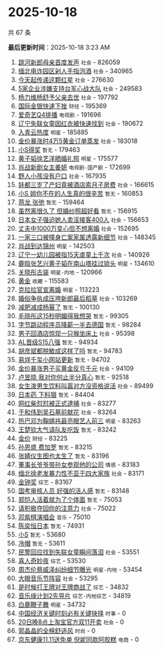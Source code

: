 # 2025-10-18

共 67 条


<!-- BEGIN -->

**最后更新时间**：2025-10-18 3:23 AM
1. [跳河新郎母亲首度发声](https://m.weibo.cn/search?containerid=100103type%3D1%26t%3D10%26q%3D%23%E8%B7%B3%E6%B2%B3%E6%96%B0%E9%83%8E%E6%AF%8D%E4%BA%B2%E9%A6%96%E5%BA%A6%E5%8F%91%E5%A3%B0%23&stream_entry_id=31&isnewpage=1&extparam=seat%3D1%26filter_type%3Drealtimehot%26band_rank%3D1%26c_type%3D31%26cate%3D5001%26q%3D%2523%25E8%25B7%25B3%25E6%25B2%25B3%25E6%2596%25B0%25E9%2583%258E%25E6%25AF%258D%25E4%25BA%25B2%25E9%25A6%2596%25E5%25BA%25A6%25E5%258F%2591%25E5%25A3%25B0%2523%26pos%3D0%26dgr%3D0%26stream_entry_id%3D31%26lcate%3D5001%26realpos%3D1%26flag%3D1%26display_time%3D1760718885%26pre_seqid%3D176071888556902728233119) `社会` - 826059
2. [缅北电诈园区剁人手指泡酒](https://m.weibo.cn/search?containerid=100103type%3D1%26t%3D10%26q%3D%23%E7%BC%85%E5%8C%97%E7%94%B5%E8%AF%88%E5%9B%AD%E5%8C%BA%E5%89%81%E4%BA%BA%E6%89%8B%E6%8C%87%E6%B3%A1%E9%85%92%23&stream_entry_id=31&isnewpage=1&extparam=seat%3D1%26filter_type%3Drealtimehot%26band_rank%3D2%26c_type%3D31%26cate%3D5001%26q%3D%2523%25E7%25BC%2585%25E5%258C%2597%25E7%2594%25B5%25E8%25AF%2588%25E5%259B%25AD%25E5%258C%25BA%25E5%2589%2581%25E4%25BA%25BA%25E6%2589%258B%25E6%258C%2587%25E6%25B3%25A1%25E9%2585%2592%2523%26pos%3D1%26dgr%3D0%26stream_entry_id%3D31%26lcate%3D5001%26realpos%3D2%26flag%3D0%26display_time%3D1760718885%26pre_seqid%3D176071888556902728233119) `社会` - 340965
3. [今天起传递这颗红星](https://m.weibo.cn/search?containerid=100103type%3D1%26t%3D10%26q%3D%23%E4%BB%8A%E5%A4%A9%E8%B5%B7%E4%BC%A0%E9%80%92%E8%BF%99%E9%A2%97%E7%BA%A2%E6%98%9F%23&stream_entry_id=31&isnewpage=1&extparam=seat%3D1%26filter_type%3Drealtimehot%26band_rank%3D3%26c_type%3D31%26cate%3D5001%26q%3D%2523%25E4%25BB%258A%25E5%25A4%25A9%25E8%25B5%25B7%25E4%25BC%25A0%25E9%2580%2592%25E8%25BF%2599%25E9%25A2%2597%25E7%25BA%25A2%25E6%2598%259F%2523%26pos%3D2%26dgr%3D0%26stream_entry_id%3D31%26lcate%3D5001%26realpos%3D3%26flag%3D0%26display_time%3D1760718885%26pre_seqid%3D176071888556902728233119) `社会` - 276630
4. [5家企业涉嫌支持台军心战大队](https://m.weibo.cn/search?containerid=100103type%3D1%26t%3D10%26q%3D%235%E5%AE%B6%E4%BC%81%E4%B8%9A%E6%B6%89%E5%AB%8C%E6%94%AF%E6%8C%81%E5%8F%B0%E5%86%9B%E5%BF%83%E6%88%98%E5%A4%A7%E9%98%9F%23&stream_entry_id=31&isnewpage=1&extparam=seat%3D1%26filter_type%3Drealtimehot%26band_rank%3D4%26c_type%3D31%26cate%3D5001%26q%3D%25235%25E5%25AE%25B6%25E4%25BC%2581%25E4%25B8%259A%25E6%25B6%2589%25E5%25AB%258C%25E6%2594%25AF%25E6%258C%2581%25E5%258F%25B0%25E5%2586%259B%25E5%25BF%2583%25E6%2588%2598%25E5%25A4%25A7%25E9%2598%259F%2523%26pos%3D4%26dgr%3D0%26stream_entry_id%3D31%26lcate%3D5001%26realpos%3D4%26flag%3D1%26display_time%3D1760718885%26pre_seqid%3D176071888556902728233119) `社会` - 249583
5. [杨力维杨舒予父亲去世](https://m.weibo.cn/search?containerid=100103type%3D1%26t%3D10%26q%3D%23%E6%9D%A8%E5%8A%9B%E7%BB%B4%E6%9D%A8%E8%88%92%E4%BA%88%E7%88%B6%E4%BA%B2%E5%8E%BB%E4%B8%96%23&stream_entry_id=31&isnewpage=1&extparam=seat%3D1%26filter_type%3Drealtimehot%26band_rank%3D5%26c_type%3D31%26cate%3D5001%26q%3D%2523%25E6%259D%25A8%25E5%258A%259B%25E7%25BB%25B4%25E6%259D%25A8%25E8%2588%2592%25E4%25BA%2588%25E7%2588%25B6%25E4%25BA%25B2%25E5%258E%25BB%25E4%25B8%2596%2523%26pos%3D5%26dgr%3D0%26stream_entry_id%3D31%26lcate%3D5001%26realpos%3D5%26flag%3D0%26display_time%3D1760718885%26pre_seqid%3D176071888556902728233119) `社会` - 197792
6. [国际金银快速下挫](https://m.weibo.cn/search?containerid=100103type%3D1%26t%3D10%26q%3D%23%E5%9B%BD%E9%99%85%E9%87%91%E9%93%B6%E5%BF%AB%E9%80%9F%E4%B8%8B%E6%8C%AB%23&stream_entry_id=31&isnewpage=1&extparam=seat%3D1%26filter_type%3Drealtimehot%26band_rank%3D6%26c_type%3D31%26cate%3D5001%26q%3D%2523%25E5%259B%25BD%25E9%2599%2585%25E9%2587%2591%25E9%2593%25B6%25E5%25BF%25AB%25E9%2580%259F%25E4%25B8%258B%25E6%258C%25AB%2523%26pos%3D6%26dgr%3D0%26stream_entry_id%3D31%26lcate%3D5001%26realpos%3D6%26flag%3D0%26display_time%3D1760718885%26pre_seqid%3D176071888556902728233119) `财经` - 195369
7. [爱奇艺Q4排播](https://m.weibo.cn/search?containerid=100103type%3D1%26t%3D10%26q%3D%23%E7%88%B1%E5%A5%87%E8%89%BAQ4%E6%8E%92%E6%92%AD%23&stream_entry_id=31&isnewpage=1&extparam=seat%3D1%26filter_type%3Drealtimehot%26band_rank%3D7%26c_type%3D31%26cate%3D5001%26q%3D%2523%25E7%2588%25B1%25E5%25A5%2587%25E8%2589%25BAQ4%25E6%258E%2592%25E6%2592%25AD%2523%26pos%3D7%26dgr%3D0%26stream_entry_id%3D31%26lcate%3D5001%26realpos%3D7%26flag%3D1%26display_time%3D1760718885%26pre_seqid%3D176071888556902728233119) `电视剧` - 191696
8. [辽宁失联女童因红衣被快速找到](https://m.weibo.cn/search?containerid=100103type%3D1%26t%3D10%26q%3D%23%E8%BE%BD%E5%AE%81%E5%A4%B1%E8%81%94%E5%A5%B3%E7%AB%A5%E5%9B%A0%E7%BA%A2%E8%A1%A3%E8%A2%AB%E5%BF%AB%E9%80%9F%E6%89%BE%E5%88%B0%23&stream_entry_id=31&isnewpage=1&extparam=seat%3D1%26filter_type%3Drealtimehot%26band_rank%3D8%26c_type%3D31%26cate%3D5001%26q%3D%2523%25E8%25BE%25BD%25E5%25AE%2581%25E5%25A4%25B1%25E8%2581%2594%25E5%25A5%25B3%25E7%25AB%25A5%25E5%259B%25A0%25E7%25BA%25A2%25E8%25A1%25A3%25E8%25A2%25AB%25E5%25BF%25AB%25E9%2580%259F%25E6%2589%25BE%25E5%2588%25B0%2523%26pos%3D8%26dgr%3D0%26stream_entry_id%3D31%26lcate%3D5001%26realpos%3D8%26flag%3D0%26display_time%3D1760718885%26pre_seqid%3D176071888556902728233119) `社会` - 190672
9. [入青云热度](https://m.weibo.cn/search?containerid=100103type%3D1%26t%3D10%26q%3D%E5%85%A5%E9%9D%92%E4%BA%91%E7%83%AD%E5%BA%A6&stream_entry_id=31&isnewpage=1&extparam=seat%3D1%26filter_type%3Drealtimehot%26band_rank%3D9%26c_type%3D31%26cate%3D5001%26q%3D%25E5%2585%25A5%25E9%259D%2592%25E4%25BA%2591%25E7%2583%25AD%25E5%25BA%25A6%26pos%3D9%26dgr%3D0%26stream_entry_id%3D31%26lcate%3D5001%26realpos%3D9%26flag%3D0%26display_time%3D1760718885%26pre_seqid%3D176071888556902728233119) `明星` - 185885
10. [金价暴涨时4万5黄金订单蒸发](https://m.weibo.cn/search?containerid=100103type%3D1%26t%3D10%26q%3D%23%E9%87%91%E4%BB%B7%E6%9A%B4%E6%B6%A8%E6%97%B64%E4%B8%875%E9%BB%84%E9%87%91%E8%AE%A2%E5%8D%95%E8%92%B8%E5%8F%91%23&stream_entry_id=31&isnewpage=1&extparam=seat%3D1%26filter_type%3Drealtimehot%26band_rank%3D10%26c_type%3D31%26cate%3D5001%26q%3D%2523%25E9%2587%2591%25E4%25BB%25B7%25E6%259A%25B4%25E6%25B6%25A8%25E6%2597%25B64%25E4%25B8%25875%25E9%25BB%2584%25E9%2587%2591%25E8%25AE%25A2%25E5%258D%2595%25E8%2592%25B8%25E5%258F%2591%2523%26pos%3D10%26dgr%3D0%26stream_entry_id%3D31%26lcate%3D5001%26realpos%3D10%26flag%3D0%26display_time%3D1760718885%26pre_seqid%3D176071888556902728233119) `社会` - 183018
11. [小S得奖](https://m.weibo.cn/search?containerid=100103type%3D1%26t%3D10%26q%3D%E5%B0%8FS%E5%BE%97%E5%A5%96&stream_entry_id=31&isnewpage=1&extparam=seat%3D1%26filter_type%3Drealtimehot%26band_rank%3D11%26c_type%3D31%26cate%3D5001%26q%3D%25E5%25B0%258FS%25E5%25BE%2597%25E5%25A5%2596%26pos%3D11%26dgr%3D0%26stream_entry_id%3D31%26lcate%3D5001%26realpos%3D11%26flag%3D2%26display_time%3D1760718885%26pre_seqid%3D176071888556902728233119) `暂无` - 179463
12. [黄子韬徐艺洋晒婚礼照](https://m.weibo.cn/search?containerid=100103type%3D1%26t%3D10%26q%3D%23%E9%BB%84%E5%AD%90%E9%9F%AC%E5%BE%90%E8%89%BA%E6%B4%8B%E6%99%92%E5%A9%9A%E7%A4%BC%E7%85%A7%23&stream_entry_id=31&isnewpage=1&extparam=seat%3D1%26filter_type%3Drealtimehot%26band_rank%3D12%26c_type%3D31%26cate%3D5001%26q%3D%2523%25E9%25BB%2584%25E5%25AD%2590%25E9%259F%25AC%25E5%25BE%2590%25E8%2589%25BA%25E6%25B4%258B%25E6%2599%2592%25E5%25A9%259A%25E7%25A4%25BC%25E7%2585%25A7%2523%26pos%3D12%26dgr%3D0%26stream_entry_id%3D31%26lcate%3D5001%26realpos%3D12%26flag%3D1%26display_time%3D1760718885%26pre_seqid%3D176071888556902728233119) `明星` - 175577
13. [肖战新剧女主姜妍](https://m.weibo.cn/search?containerid=100103type%3D1%26t%3D10%26q%3D%23%E8%82%96%E6%88%98%E6%96%B0%E5%89%A7%E5%A5%B3%E4%B8%BB%E5%A7%9C%E5%A6%8D%23&stream_entry_id=31&isnewpage=1&extparam=seat%3D1%26filter_type%3Drealtimehot%26band_rank%3D13%26c_type%3D31%26cate%3D5001%26q%3D%2523%25E8%2582%2596%25E6%2588%2598%25E6%2596%25B0%25E5%2589%25A7%25E5%25A5%25B3%25E4%25B8%25BB%25E5%25A7%259C%25E5%25A6%258D%2523%26pos%3D13%26dgr%3D0%26stream_entry_id%3D31%26lcate%3D5001%26realpos%3D13%26flag%3D2%26display_time%3D1760718885%26pre_seqid%3D176071888556902728233119) `电视剧-国产剧` - 172699
14. [野人小孩没有户口](https://m.weibo.cn/search?containerid=100103type%3D1%26t%3D10%26q%3D%23%E9%87%8E%E4%BA%BA%E5%B0%8F%E5%AD%A9%E6%B2%A1%E6%9C%89%E6%88%B7%E5%8F%A3%23&stream_entry_id=31&isnewpage=1&extparam=seat%3D1%26filter_type%3Drealtimehot%26band_rank%3D14%26c_type%3D31%26cate%3D5001%26q%3D%2523%25E9%2587%258E%25E4%25BA%25BA%25E5%25B0%258F%25E5%25AD%25A9%25E6%25B2%25A1%25E6%259C%2589%25E6%2588%25B7%25E5%258F%25A3%2523%26pos%3D14%26dgr%3D0%26stream_entry_id%3D31%26lcate%3D5001%26realpos%3D14%26flag%3D0%26display_time%3D1760718885%26pre_seqid%3D176071888556902728233119) `社会` - 167935
15. [娃都三岁了产妇竟被酒店索月子房费](https://m.weibo.cn/search?containerid=100103type%3D1%26t%3D10%26q%3D%23%E5%A8%83%E9%83%BD%E4%B8%89%E5%B2%81%E4%BA%86%E4%BA%A7%E5%A6%87%E7%AB%9F%E8%A2%AB%E9%85%92%E5%BA%97%E7%B4%A2%E6%9C%88%E5%AD%90%E6%88%BF%E8%B4%B9%23&stream_entry_id=31&isnewpage=1&extparam=seat%3D1%26filter_type%3Drealtimehot%26band_rank%3D15%26c_type%3D31%26cate%3D5001%26q%3D%2523%25E5%25A8%2583%25E9%2583%25BD%25E4%25B8%2589%25E5%25B2%2581%25E4%25BA%2586%25E4%25BA%25A7%25E5%25A6%2587%25E7%25AB%259F%25E8%25A2%25AB%25E9%2585%2592%25E5%25BA%2597%25E7%25B4%25A2%25E6%259C%2588%25E5%25AD%2590%25E6%2588%25BF%25E8%25B4%25B9%2523%26pos%3D15%26dgr%3D0%26stream_entry_id%3D31%26lcate%3D5001%26realpos%3D15%26flag%3D1%26display_time%3D1760718885%26pre_seqid%3D176071888556902728233119) `社会` - 166615
16. [小S 姐你不在的人生真的很辛苦](https://m.weibo.cn/search?containerid=100103type%3D1%26t%3D10%26q%3D%E5%B0%8FS+%E5%A7%90%E4%BD%A0%E4%B8%8D%E5%9C%A8%E7%9A%84%E4%BA%BA%E7%94%9F%E7%9C%9F%E7%9A%84%E5%BE%88%E8%BE%9B%E8%8B%A6&stream_entry_id=31&isnewpage=1&extparam=seat%3D1%26filter_type%3Drealtimehot%26band_rank%3D16%26c_type%3D31%26cate%3D5001%26q%3D%25E5%25B0%258FS%2520%25E5%25A7%2590%25E4%25BD%25A0%25E4%25B8%258D%25E5%259C%25A8%25E7%259A%2584%25E4%25BA%25BA%25E7%2594%259F%25E7%259C%259F%25E7%259A%2584%25E5%25BE%2588%25E8%25BE%259B%25E8%258B%25A6%26pos%3D16%26dgr%3D0%26stream_entry_id%3D31%26lcate%3D5001%26realpos%3D16%26flag%3D1%26display_time%3D1760718885%26pre_seqid%3D176071888556902728233119) `暂无` - 160853
17. [蒋龙 张弛](https://m.weibo.cn/search?containerid=100103type%3D1%26t%3D10%26q%3D%E8%92%8B%E9%BE%99+%E5%BC%A0%E5%BC%9B&stream_entry_id=31&isnewpage=1&extparam=seat%3D1%26filter_type%3Drealtimehot%26band_rank%3D17%26c_type%3D31%26cate%3D5001%26q%3D%25E8%2592%258B%25E9%25BE%2599%2520%25E5%25BC%25A0%25E5%25BC%259B%26pos%3D17%26dgr%3D0%26stream_entry_id%3D31%26lcate%3D5001%26realpos%3D17%26flag%3D1%26display_time%3D1760718885%26pre_seqid%3D176071888556902728233119) `暂无` - 159464
18. [虽然离很久了 但婚纱照超好看](https://m.weibo.cn/search?containerid=100103type%3D1%26t%3D10%26q%3D%E8%99%BD%E7%84%B6%E7%A6%BB%E5%BE%88%E4%B9%85%E4%BA%86+%E4%BD%86%E5%A9%9A%E7%BA%B1%E7%85%A7%E8%B6%85%E5%A5%BD%E7%9C%8B&stream_entry_id=31&isnewpage=1&extparam=seat%3D1%26filter_type%3Drealtimehot%26band_rank%3D18%26c_type%3D31%26cate%3D5001%26q%3D%25E8%2599%25BD%25E7%2584%25B6%25E7%25A6%25BB%25E5%25BE%2588%25E4%25B9%2585%25E4%25BA%2586%2520%25E4%25BD%2586%25E5%25A9%259A%25E7%25BA%25B1%25E7%2585%25A7%25E8%25B6%2585%25E5%25A5%25BD%25E7%259C%258B%26pos%3D18%26dgr%3D0%26stream_entry_id%3D31%26lcate%3D5001%26realpos%3D18%26flag%3D1%26display_time%3D1760718885%26pre_seqid%3D176071888556902728233119) `暂无` - 156915
19. [日本女子强迫她人卖淫接客400人](https://m.weibo.cn/search?containerid=100103type%3D1%26t%3D10%26q%3D%23%E6%97%A5%E6%9C%AC%E5%A5%B3%E5%AD%90%E5%BC%BA%E8%BF%AB%E5%A5%B9%E4%BA%BA%E5%8D%96%E6%B7%AB%E6%8E%A5%E5%AE%A2400%E4%BA%BA%23&stream_entry_id=31&isnewpage=1&extparam=seat%3D1%26filter_type%3Drealtimehot%26band_rank%3D19%26c_type%3D31%26cate%3D5001%26q%3D%2523%25E6%2597%25A5%25E6%259C%25AC%25E5%25A5%25B3%25E5%25AD%2590%25E5%25BC%25BA%25E8%25BF%25AB%25E5%25A5%25B9%25E4%25BA%25BA%25E5%258D%2596%25E6%25B7%25AB%25E6%258E%25A5%25E5%25AE%25A2400%25E4%25BA%25BA%2523%26pos%3D19%26dgr%3D0%26stream_entry_id%3D31%26lcate%3D5001%26realpos%3D19%26flag%3D0%26display_time%3D1760718885%26pre_seqid%3D176071888556902728233119) `社会` - 156653
20. [丈夫中1000万变心但不想离婚](https://m.weibo.cn/search?containerid=100103type%3D1%26t%3D10%26q%3D%23%E4%B8%88%E5%A4%AB%E4%B8%AD1000%E4%B8%87%E5%8F%98%E5%BF%83%E4%BD%86%E4%B8%8D%E6%83%B3%E7%A6%BB%E5%A9%9A%23&stream_entry_id=31&isnewpage=1&extparam=seat%3D1%26filter_type%3Drealtimehot%26band_rank%3D20%26c_type%3D31%26cate%3D5001%26q%3D%2523%25E4%25B8%2588%25E5%25A4%25AB%25E4%25B8%25AD1000%25E4%25B8%2587%25E5%258F%2598%25E5%25BF%2583%25E4%25BD%2586%25E4%25B8%258D%25E6%2583%25B3%25E7%25A6%25BB%25E5%25A9%259A%2523%26pos%3D20%26dgr%3D0%26stream_entry_id%3D31%26lcate%3D5001%26realpos%3D20%26flag%3D1%26display_time%3D1760718885%26pre_seqid%3D176071888556902728233119) `社会` - 152695
21. [一家三口被撞身亡案家属透露新细节](https://m.weibo.cn/search?containerid=100103type%3D1%26t%3D10%26q%3D%23%E4%B8%80%E5%AE%B6%E4%B8%89%E5%8F%A3%E8%A2%AB%E6%92%9E%E8%BA%AB%E4%BA%A1%E6%A1%88%E5%AE%B6%E5%B1%9E%E9%80%8F%E9%9C%B2%E6%96%B0%E7%BB%86%E8%8A%82%23&stream_entry_id=31&isnewpage=1&extparam=seat%3D1%26filter_type%3Drealtimehot%26band_rank%3D21%26c_type%3D31%26cate%3D5001%26q%3D%2523%25E4%25B8%2580%25E5%25AE%25B6%25E4%25B8%2589%25E5%258F%25A3%25E8%25A2%25AB%25E6%2592%259E%25E8%25BA%25AB%25E4%25BA%25A1%25E6%25A1%2588%25E5%25AE%25B6%25E5%25B1%259E%25E9%2580%258F%25E9%259C%25B2%25E6%2596%25B0%25E7%25BB%2586%25E8%258A%2582%2523%26pos%3D21%26dgr%3D0%26stream_entry_id%3D31%26lcate%3D5001%26realpos%3D21%26flag%3D0%26display_time%3D1760718885%26pre_seqid%3D176071888556902728233119) `社会` - 148345
22. [肖战到达锦州](https://m.weibo.cn/search?containerid=100103type%3D1%26t%3D10%26q%3D%23%E8%82%96%E6%88%98%E5%88%B0%E8%BE%BE%E9%94%A6%E5%B7%9E%23&stream_entry_id=31&isnewpage=1&extparam=seat%3D1%26filter_type%3Drealtimehot%26band_rank%3D22%26c_type%3D31%26cate%3D5001%26q%3D%2523%25E8%2582%2596%25E6%2588%2598%25E5%2588%25B0%25E8%25BE%25BE%25E9%2594%25A6%25E5%25B7%259E%2523%26pos%3D22%26dgr%3D0%26stream_entry_id%3D31%26lcate%3D5001%26realpos%3D22%26flag%3D1%26display_time%3D1760718885%26pre_seqid%3D176071888556902728233119) `明星` - 142503
23. [辽宁一幼儿园被指15天虐童上千次](https://m.weibo.cn/search?containerid=100103type%3D1%26t%3D10%26q%3D%23%E8%BE%BD%E5%AE%81%E4%B8%80%E5%B9%BC%E5%84%BF%E5%9B%AD%E8%A2%AB%E6%8C%8715%E5%A4%A9%E8%99%90%E7%AB%A5%E4%B8%8A%E5%8D%83%E6%AC%A1%23&stream_entry_id=31&isnewpage=1&extparam=seat%3D1%26filter_type%3Drealtimehot%26band_rank%3D23%26c_type%3D31%26cate%3D5001%26q%3D%2523%25E8%25BE%25BD%25E5%25AE%2581%25E4%25B8%2580%25E5%25B9%25BC%25E5%2584%25BF%25E5%259B%25AD%25E8%25A2%25AB%25E6%258C%258715%25E5%25A4%25A9%25E8%2599%2590%25E7%25AB%25A5%25E4%25B8%258A%25E5%258D%2583%25E6%25AC%25A1%2523%26pos%3D23%26dgr%3D0%26stream_entry_id%3D31%26lcate%3D5001%26realpos%3D23%26flag%3D1%26display_time%3D1760718885%26pre_seqid%3D176071888556902728233119) `社会` - 140926
24. [鹿晗张艺兴黄子韬在南山塔挂过锁头](https://m.weibo.cn/search?containerid=100103type%3D1%26t%3D10%26q%3D%23%E9%B9%BF%E6%99%97%E5%BC%A0%E8%89%BA%E5%85%B4%E9%BB%84%E5%AD%90%E9%9F%AC%E5%9C%A8%E5%8D%97%E5%B1%B1%E5%A1%94%E6%8C%82%E8%BF%87%E9%94%81%E5%A4%B4%23&stream_entry_id=31&isnewpage=1&extparam=seat%3D1%26filter_type%3Drealtimehot%26band_rank%3D24%26c_type%3D31%26cate%3D5001%26q%3D%2523%25E9%25B9%25BF%25E6%2599%2597%25E5%25BC%25A0%25E8%2589%25BA%25E5%2585%25B4%25E9%25BB%2584%25E5%25AD%2590%25E9%259F%25AC%25E5%259C%25A8%25E5%258D%2597%25E5%25B1%25B1%25E5%25A1%2594%25E6%258C%2582%25E8%25BF%2587%25E9%2594%2581%25E5%25A4%25B4%2523%26pos%3D24%26dgr%3D0%26stream_entry_id%3D31%26lcate%3D5001%26realpos%3D24%26flag%3D0%26display_time%3D1760718885%26pre_seqid%3D176071888556902728233119) `明星` - 134610
25. [关晓彤古装](https://m.weibo.cn/search?containerid=100103type%3D1%26t%3D10%26q%3D%E5%85%B3%E6%99%93%E5%BD%A4%E5%8F%A4%E8%A3%85&stream_entry_id=31&isnewpage=1&extparam=seat%3D1%26filter_type%3Drealtimehot%26band_rank%3D25%26c_type%3D31%26cate%3D5001%26q%3D%25E5%2585%25B3%25E6%2599%2593%25E5%25BD%25A4%25E5%258F%25A4%25E8%25A3%2585%26pos%3D25%26dgr%3D0%26stream_entry_id%3D31%26lcate%3D5001%26realpos%3D25%26flag%3D1%26display_time%3D1760718885%26pre_seqid%3D176071888556902728233119) `明星-内地` - 120966
26. [黄金](https://m.weibo.cn/search?containerid=100103type%3D1%26t%3D10%26q%3D%E9%BB%84%E9%87%91&stream_entry_id=31&isnewpage=1&extparam=seat%3D1%26filter_type%3Drealtimehot%26band_rank%3D26%26c_type%3D31%26cate%3D5001%26q%3D%25E9%25BB%2584%25E9%2587%2591%26pos%3D26%26dgr%3D0%26stream_entry_id%3D31%26lcate%3D5001%26realpos%3D26%26flag%3D0%26display_time%3D1760718885%26pre_seqid%3D176071888556902728233119) `收藏` - 115583
27. [克拉拉官宣离婚](https://m.weibo.cn/search?containerid=100103type%3D1%26t%3D10%26q%3D%23%E5%85%8B%E6%8B%89%E6%8B%89%E5%AE%98%E5%AE%A3%E7%A6%BB%E5%A9%9A%23&stream_entry_id=31&isnewpage=1&extparam=seat%3D1%26filter_type%3Drealtimehot%26band_rank%3D27%26c_type%3D31%26cate%3D5001%26q%3D%2523%25E5%2585%258B%25E6%258B%2589%25E6%258B%2589%25E5%25AE%2598%25E5%25AE%25A3%25E7%25A6%25BB%25E5%25A9%259A%2523%26pos%3D27%26dgr%3D0%26stream_entry_id%3D31%26lcate%3D5001%26realpos%3D27%26flag%3D0%26display_time%3D1760718885%26pre_seqid%3D176071888556902728233119) `明星` - 113223
28. [婚俗争执成压垮新郎最后稻草](https://m.weibo.cn/search?containerid=100103type%3D1%26t%3D10%26q%3D%23%E5%A9%9A%E4%BF%97%E4%BA%89%E6%89%A7%E6%88%90%E5%8E%8B%E5%9E%AE%E6%96%B0%E9%83%8E%E6%9C%80%E5%90%8E%E7%A8%BB%E8%8D%89%23&stream_entry_id=31&isnewpage=1&extparam=seat%3D1%26filter_type%3Drealtimehot%26band_rank%3D28%26c_type%3D31%26cate%3D5001%26q%3D%2523%25E5%25A9%259A%25E4%25BF%2597%25E4%25BA%2589%25E6%2589%25A7%25E6%2588%2590%25E5%258E%258B%25E5%259E%25AE%25E6%2596%25B0%25E9%2583%258E%25E6%259C%2580%25E5%2590%258E%25E7%25A8%25BB%25E8%258D%2589%2523%26pos%3D28%26dgr%3D0%26stream_entry_id%3D31%26lcate%3D5001%26realpos%3D28%26flag%3D1%26display_time%3D1760718885%26pre_seqid%3D176071888556902728233119) `社会` - 103269
29. [减肥减成杨幂了](https://m.weibo.cn/search?containerid=100103type%3D1%26t%3D10%26q%3D%E5%87%8F%E8%82%A5%E5%87%8F%E6%88%90%E6%9D%A8%E5%B9%82%E4%BA%86&stream_entry_id=31&isnewpage=1&extparam=seat%3D1%26filter_type%3Drealtimehot%26band_rank%3D29%26c_type%3D31%26cate%3D5001%26q%3D%25E5%2587%258F%25E8%2582%25A5%25E5%2587%258F%25E6%2588%2590%25E6%259D%25A8%25E5%25B9%2582%25E4%25BA%2586%26pos%3D29%26dgr%3D0%26stream_entry_id%3D31%26lcate%3D5001%26realpos%3D29%26flag%3D0%26display_time%3D1760718885%26pre_seqid%3D176071888556902728233119) `暂无` - 100130
30. [毛晓彤这15秒明媚得我想哭](https://m.weibo.cn/search?containerid=100103type%3D1%26t%3D10%26q%3D%E6%AF%9B%E6%99%93%E5%BD%A4%E8%BF%9915%E7%A7%92%E6%98%8E%E5%AA%9A%E5%BE%97%E6%88%91%E6%83%B3%E5%93%AD&stream_entry_id=31&isnewpage=1&extparam=seat%3D1%26filter_type%3Drealtimehot%26band_rank%3D30%26c_type%3D31%26cate%3D5001%26q%3D%25E6%25AF%259B%25E6%2599%2593%25E5%25BD%25A4%25E8%25BF%259915%25E7%25A7%2592%25E6%2598%258E%25E5%25AA%259A%25E5%25BE%2597%25E6%2588%2591%25E6%2583%25B3%25E5%2593%25AD%26pos%3D30%26dgr%3D0%26stream_entry_id%3D31%26lcate%3D5001%26realpos%3D30%26flag%3D1%26display_time%3D1760718885%26pre_seqid%3D176071888556902728233119) `暂无` - 99305
31. [字节跳动程序员降薪一半去德国](https://m.weibo.cn/search?containerid=100103type%3D1%26t%3D10%26q%3D%E5%AD%97%E8%8A%82%E8%B7%B3%E5%8A%A8%E7%A8%8B%E5%BA%8F%E5%91%98%E9%99%8D%E8%96%AA%E4%B8%80%E5%8D%8A%E5%8E%BB%E5%BE%B7%E5%9B%BD&stream_entry_id=31&isnewpage=1&extparam=seat%3D1%26filter_type%3Drealtimehot%26band_rank%3D31%26c_type%3D31%26cate%3D5001%26q%3D%25E5%25AD%2597%25E8%258A%2582%25E8%25B7%25B3%25E5%258A%25A8%25E7%25A8%258B%25E5%25BA%258F%25E5%2591%2598%25E9%2599%258D%25E8%2596%25AA%25E4%25B8%2580%25E5%258D%258A%25E5%258E%25BB%25E5%25BE%25B7%25E5%259B%25BD%26pos%3D31%26dgr%3D0%26stream_entry_id%3D31%26lcate%3D5001%26realpos%3D31%26flag%3D0%26display_time%3D1760718885%26pre_seqid%3D176071888556902728233119) `暂无` - 98284
32. [男子回酒店惊现一只猴坐床上](https://m.weibo.cn/search?containerid=100103type%3D1%26t%3D10%26q%3D%23%E7%94%B7%E5%AD%90%E5%9B%9E%E9%85%92%E5%BA%97%E6%83%8A%E7%8E%B0%E4%B8%80%E5%8F%AA%E7%8C%B4%E5%9D%90%E5%BA%8A%E4%B8%8A%23&stream_entry_id=31&isnewpage=1&extparam=seat%3D1%26filter_type%3Drealtimehot%26band_rank%3D32%26c_type%3D31%26cate%3D5001%26q%3D%2523%25E7%2594%25B7%25E5%25AD%2590%25E5%259B%259E%25E9%2585%2592%25E5%25BA%2597%25E6%2583%258A%25E7%258E%25B0%25E4%25B8%2580%25E5%258F%25AA%25E7%258C%25B4%25E5%259D%2590%25E5%25BA%258A%25E4%25B8%258A%2523%26pos%3D32%26dgr%3D0%26stream_entry_id%3D31%26lcate%3D5001%26realpos%3D32%26flag%3D1%26display_time%3D1760718885%26pre_seqid%3D176071888556902728233119) `社会` - 95398
33. [AL晋级S15八强](https://m.weibo.cn/search?containerid=100103type%3D1%26t%3D10%26q%3DAL%E6%99%8B%E7%BA%A7S15%E5%85%AB%E5%BC%BA&stream_entry_id=31&isnewpage=1&extparam=seat%3D1%26filter_type%3Drealtimehot%26band_rank%3D33%26c_type%3D31%26cate%3D5001%26q%3DAL%25E6%2599%258B%25E7%25BA%25A7S15%25E5%2585%25AB%25E5%25BC%25BA%26pos%3D33%26dgr%3D0%26stream_entry_id%3D31%26lcate%3D5001%26realpos%3D33%26flag%3D0%26display_time%3D1760718885%26pre_seqid%3D176071888556902728233119) `暂无` - 94934
34. [胡彦斌都脱敏成这样了吗](https://m.weibo.cn/search?containerid=100103type%3D1%26t%3D10%26q%3D%E8%83%A1%E5%BD%A6%E6%96%8C%E9%83%BD%E8%84%B1%E6%95%8F%E6%88%90%E8%BF%99%E6%A0%B7%E4%BA%86%E5%90%97&stream_entry_id=31&isnewpage=1&extparam=seat%3D1%26filter_type%3Drealtimehot%26band_rank%3D34%26c_type%3D31%26cate%3D5001%26q%3D%25E8%2583%25A1%25E5%25BD%25A6%25E6%2596%258C%25E9%2583%25BD%25E8%2584%25B1%25E6%2595%258F%25E6%2588%2590%25E8%25BF%2599%25E6%25A0%25B7%25E4%25BA%2586%25E5%2590%2597%26pos%3D34%26dgr%3D0%26stream_entry_id%3D31%26lcate%3D5001%26realpos%3D34%26flag%3D0%26display_time%3D1760718885%26pre_seqid%3D176071888556902728233119) `暂无` - 94783
35. [易烊千玺小网站更新](https://m.weibo.cn/search?containerid=100103type%3D1%26t%3D10%26q%3D%23%E6%98%93%E7%83%8A%E5%8D%83%E7%8E%BA%E5%B0%8F%E7%BD%91%E7%AB%99%E6%9B%B4%E6%96%B0%23&stream_entry_id=31&isnewpage=1&extparam=seat%3D1%26filter_type%3Drealtimehot%26band_rank%3D35%26c_type%3D31%26cate%3D5001%26q%3D%2523%25E6%2598%2593%25E7%2583%258A%25E5%258D%2583%25E7%258E%25BA%25E5%25B0%258F%25E7%25BD%2591%25E7%25AB%2599%25E6%259B%25B4%25E6%2596%25B0%2523%26pos%3D35%26dgr%3D0%26stream_entry_id%3D31%26lcate%3D5001%26realpos%3D35%26flag%3D1%26display_time%3D1760718885%26pre_seqid%3D176071888556902728233119) `暂无` - 94702
36. [金价暴涨男子买黄金反亏千元](https://m.weibo.cn/search?containerid=100103type%3D1%26t%3D10%26q%3D%23%E9%87%91%E4%BB%B7%E6%9A%B4%E6%B6%A8%E7%94%B7%E5%AD%90%E4%B9%B0%E9%BB%84%E9%87%91%E5%8F%8D%E4%BA%8F%E5%8D%83%E5%85%83%23&stream_entry_id=31&isnewpage=1&extparam=seat%3D1%26filter_type%3Drealtimehot%26band_rank%3D36%26c_type%3D31%26cate%3D5001%26q%3D%2523%25E9%2587%2591%25E4%25BB%25B7%25E6%259A%25B4%25E6%25B6%25A8%25E7%2594%25B7%25E5%25AD%2590%25E4%25B9%25B0%25E9%25BB%2584%25E9%2587%2591%25E5%258F%258D%25E4%25BA%258F%25E5%258D%2583%25E5%2585%2583%2523%26pos%3D36%26dgr%3D0%26stream_entry_id%3D31%26lcate%3D5001%26realpos%3D36%26flag%3D0%26display_time%3D1760718885%26pre_seqid%3D176071888556902728233119) `社会` - 94109
37. [卢昱晓 我对你何止半分真心](https://m.weibo.cn/search?containerid=100103type%3D1%26t%3D10%26q%3D%E5%8D%A2%E6%98%B1%E6%99%93+%E6%88%91%E5%AF%B9%E4%BD%A0%E4%BD%95%E6%AD%A2%E5%8D%8A%E5%88%86%E7%9C%9F%E5%BF%83&stream_entry_id=31&isnewpage=1&extparam=seat%3D1%26filter_type%3Drealtimehot%26band_rank%3D37%26c_type%3D31%26cate%3D5001%26q%3D%25E5%258D%25A2%25E6%2598%25B1%25E6%2599%2593%2520%25E6%2588%2591%25E5%25AF%25B9%25E4%25BD%25A0%25E4%25BD%2595%25E6%25AD%25A2%25E5%258D%258A%25E5%2588%2586%25E7%259C%259F%25E5%25BF%2583%26pos%3D37%26dgr%3D0%26stream_entry_id%3D31%26lcate%3D5001%26realpos%3D37%26flag%3D0%26display_time%3D1760718885%26pre_seqid%3D176071888556902728233119) `暂无` - 92518
38. [女生泼男生饮料叫嚣对方没资格说活](https://m.weibo.cn/search?containerid=100103type%3D1%26t%3D10%26q%3D%23%E5%A5%B3%E7%94%9F%E6%B3%BC%E7%94%B7%E7%94%9F%E9%A5%AE%E6%96%99%E5%8F%AB%E5%9A%A3%E5%AF%B9%E6%96%B9%E6%B2%A1%E8%B5%84%E6%A0%BC%E8%AF%B4%E6%B4%BB%23&stream_entry_id=31&isnewpage=1&extparam=seat%3D1%26filter_type%3Drealtimehot%26band_rank%3D38%26c_type%3D31%26cate%3D5001%26q%3D%2523%25E5%25A5%25B3%25E7%2594%259F%25E6%25B3%25BC%25E7%2594%25B7%25E7%2594%259F%25E9%25A5%25AE%25E6%2596%2599%25E5%258F%25AB%25E5%259A%25A3%25E5%25AF%25B9%25E6%2596%25B9%25E6%25B2%25A1%25E8%25B5%2584%25E6%25A0%25BC%25E8%25AF%25B4%25E6%25B4%25BB%2523%26pos%3D38%26dgr%3D0%26stream_entry_id%3D31%26lcate%3D5001%26realpos%3D38%26flag%3D1%26display_time%3D1760718885%26pre_seqid%3D176071888556902728233119) `社会` - 89499
39. [日本药 下料狠](https://m.weibo.cn/search?containerid=100103type%3D1%26t%3D10%26q%3D%E6%97%A5%E6%9C%AC%E8%8D%AF+%E4%B8%8B%E6%96%99%E7%8B%A0&stream_entry_id=31&isnewpage=1&extparam=seat%3D1%26filter_type%3Drealtimehot%26band_rank%3D39%26c_type%3D31%26cate%3D5001%26q%3D%25E6%2597%25A5%25E6%259C%25AC%25E8%258D%25AF%2520%25E4%25B8%258B%25E6%2596%2599%25E7%258B%25A0%26pos%3D39%26dgr%3D0%26stream_entry_id%3D31%26lcate%3D5001%26realpos%3D39%26flag%3D0%26display_time%3D1760718885%26pre_seqid%3D176071888556902728233119) `暂无` - 84404
40. [网红柴怼怼被正式逮捕](https://m.weibo.cn/search?containerid=100103type%3D1%26t%3D10%26q%3D%23%E7%BD%91%E7%BA%A2%E6%9F%B4%E6%80%BC%E6%80%BC%E8%A2%AB%E6%AD%A3%E5%BC%8F%E9%80%AE%E6%8D%95%23&stream_entry_id=31&isnewpage=1&extparam=seat%3D1%26filter_type%3Drealtimehot%26band_rank%3D40%26c_type%3D31%26cate%3D5001%26q%3D%2523%25E7%25BD%2591%25E7%25BA%25A2%25E6%259F%25B4%25E6%2580%25BC%25E6%2580%25BC%25E8%25A2%25AB%25E6%25AD%25A3%25E5%25BC%258F%25E9%2580%25AE%25E6%258D%2595%2523%26pos%3D40%26dgr%3D0%26stream_entry_id%3D31%26lcate%3D5001%26realpos%3D40%26flag%3D0%26display_time%3D1760718885%26pre_seqid%3D176071888556902728233119) `社会` - 83277
41. [于和伟到吴石墓前献花](https://m.weibo.cn/search?containerid=100103type%3D1%26t%3D10%26q%3D%23%E4%BA%8E%E5%92%8C%E4%BC%9F%E5%88%B0%E5%90%B4%E7%9F%B3%E5%A2%93%E5%89%8D%E7%8C%AE%E8%8A%B1%23&stream_entry_id=31&isnewpage=1&extparam=seat%3D1%26filter_type%3Drealtimehot%26band_rank%3D41%26c_type%3D31%26cate%3D5001%26q%3D%2523%25E4%25BA%258E%25E5%2592%258C%25E4%25BC%259F%25E5%2588%25B0%25E5%2590%25B4%25E7%259F%25B3%25E5%25A2%2593%25E5%2589%258D%25E7%258C%25AE%25E8%258A%25B1%2523%26pos%3D41%26dgr%3D0%26stream_entry_id%3D31%26lcate%3D5001%26realpos%3D41%26flag%3D0%26display_time%3D1760718885%26pre_seqid%3D176071888556902728233119) `社会` - 83264
42. [热巴邓为鞠婧祎最亮眼艺人前三](https://m.weibo.cn/search?containerid=100103type%3D1%26t%3D10%26q%3D%23%E7%83%AD%E5%B7%B4%E9%82%93%E4%B8%BA%E9%9E%A0%E5%A9%A7%E7%A5%8E%E6%9C%80%E4%BA%AE%E7%9C%BC%E8%89%BA%E4%BA%BA%E5%89%8D%E4%B8%89%23&stream_entry_id=31&isnewpage=1&extparam=seat%3D1%26filter_type%3Drealtimehot%26band_rank%3D42%26c_type%3D31%26cate%3D5001%26q%3D%2523%25E7%2583%25AD%25E5%25B7%25B4%25E9%2582%2593%25E4%25B8%25BA%25E9%259E%25A0%25E5%25A9%25A7%25E7%25A5%258E%25E6%259C%2580%25E4%25BA%25AE%25E7%259C%25BC%25E8%2589%25BA%25E4%25BA%25BA%25E5%2589%258D%25E4%25B8%2589%2523%26pos%3D42%26dgr%3D0%26stream_entry_id%3D31%26lcate%3D5001%26realpos%3D42%26flag%3D1%26display_time%3D1760718885%26pre_seqid%3D176071888556902728233119) `明星` - 83263
43. [王楚钦大气请队友吃饭](https://m.weibo.cn/search?containerid=100103type%3D1%26t%3D10%26q%3D%E7%8E%8B%E6%A5%9A%E9%92%A6%E5%A4%A7%E6%B0%94%E8%AF%B7%E9%98%9F%E5%8F%8B%E5%90%83%E9%A5%AD&stream_entry_id=31&isnewpage=1&extparam=seat%3D1%26filter_type%3Drealtimehot%26band_rank%3D43%26c_type%3D31%26cate%3D5001%26q%3D%25E7%258E%258B%25E6%25A5%259A%25E9%2592%25A6%25E5%25A4%25A7%25E6%25B0%2594%25E8%25AF%25B7%25E9%2598%259F%25E5%258F%258B%25E5%2590%2583%25E9%25A5%25AD%26pos%3D43%26dgr%3D0%26stream_entry_id%3D31%26lcate%3D5001%26realpos%3D43%26flag%3D0%26display_time%3D1760718885%26pre_seqid%3D176071888556902728233119) `暂无` - 83242
44. [金价](https://m.weibo.cn/search?containerid=100103type%3D1%26t%3D10%26q%3D%E9%87%91%E4%BB%B7&stream_entry_id=31&isnewpage=1&extparam=seat%3D1%26filter_type%3Drealtimehot%26band_rank%3D44%26c_type%3D31%26cate%3D5001%26q%3D%25E9%2587%2591%25E4%25BB%25B7%26pos%3D44%26dgr%3D0%26stream_entry_id%3D31%26lcate%3D5001%26realpos%3D44%26flag%3D0%26display_time%3D1760718885%26pre_seqid%3D176071888556902728233119) `财经` - 83225
45. [孙恩盛 费加罗](https://m.weibo.cn/search?containerid=100103type%3D1%26t%3D10%26q%3D%E5%AD%99%E6%81%A9%E7%9B%9B+%E8%B4%B9%E5%8A%A0%E7%BD%97&stream_entry_id=31&isnewpage=1&extparam=seat%3D1%26filter_type%3Drealtimehot%26band_rank%3D45%26c_type%3D31%26cate%3D5001%26q%3D%25E5%25AD%2599%25E6%2581%25A9%25E7%259B%259B%2520%25E8%25B4%25B9%25E5%258A%25A0%25E7%25BD%2597%26pos%3D45%26dgr%3D0%26stream_entry_id%3D31%26lcate%3D5001%26realpos%3D45%26flag%3D0%26display_time%3D1760718885%26pre_seqid%3D176071888556902728233119) `暂无` - 83215
46. [张婧仪生图也太生了](https://m.weibo.cn/search?containerid=100103type%3D1%26t%3D10%26q%3D%E5%BC%A0%E5%A9%A7%E4%BB%AA%E7%94%9F%E5%9B%BE%E4%B9%9F%E5%A4%AA%E7%94%9F%E4%BA%86&stream_entry_id=31&isnewpage=1&extparam=seat%3D1%26filter_type%3Drealtimehot%26band_rank%3D46%26c_type%3D31%26cate%3D5001%26q%3D%25E5%25BC%25A0%25E5%25A9%25A7%25E4%25BB%25AA%25E7%2594%259F%25E5%259B%25BE%25E4%25B9%259F%25E5%25A4%25AA%25E7%2594%259F%25E4%25BA%2586%26pos%3D46%26dgr%3D0%26stream_entry_id%3D31%26lcate%3D5001%26realpos%3D46%26flag%3D0%26display_time%3D1760718885%26pre_seqid%3D176071888556902728233119) `暂无` - 83196
47. [董事长爷爷带孙女参观他的公司](https://m.weibo.cn/search?containerid=100103type%3D1%26t%3D10%26q%3D%23%E8%91%A3%E4%BA%8B%E9%95%BF%E7%88%B7%E7%88%B7%E5%B8%A6%E5%AD%99%E5%A5%B3%E5%8F%82%E8%A7%82%E4%BB%96%E7%9A%84%E5%85%AC%E5%8F%B8%23&stream_entry_id=31&isnewpage=1&extparam=seat%3D1%26filter_type%3Drealtimehot%26band_rank%3D47%26c_type%3D31%26cate%3D5001%26q%3D%2523%25E8%2591%25A3%25E4%25BA%258B%25E9%2595%25BF%25E7%2588%25B7%25E7%2588%25B7%25E5%25B8%25A6%25E5%25AD%2599%25E5%25A5%25B3%25E5%258F%2582%25E8%25A7%2582%25E4%25BB%2596%25E7%259A%2584%25E5%2585%25AC%25E5%258F%25B8%2523%26pos%3D47%26dgr%3D0%26stream_entry_id%3D31%26lcate%3D5001%26realpos%3D47%26flag%3D0%26display_time%3D1760718885%26pre_seqid%3D176071888556902728233119) `情感` - 83183
48. [缅北徐老发暴力性不亚于四大家族](https://m.weibo.cn/search?containerid=100103type%3D1%26t%3D10%26q%3D%23%E7%BC%85%E5%8C%97%E5%BE%90%E8%80%81%E5%8F%91%E6%9A%B4%E5%8A%9B%E6%80%A7%E4%B8%8D%E4%BA%9A%E4%BA%8E%E5%9B%9B%E5%A4%A7%E5%AE%B6%E6%97%8F%23&stream_entry_id=31&isnewpage=1&extparam=seat%3D1%26filter_type%3Drealtimehot%26band_rank%3D48%26c_type%3D31%26cate%3D5001%26q%3D%2523%25E7%25BC%2585%25E5%258C%2597%25E5%25BE%2590%25E8%2580%2581%25E5%258F%2591%25E6%259A%25B4%25E5%258A%259B%25E6%2580%25A7%25E4%25B8%258D%25E4%25BA%259A%25E4%25BA%258E%25E5%259B%259B%25E5%25A4%25A7%25E5%25AE%25B6%25E6%2597%258F%2523%26pos%3D48%26dgr%3D0%26stream_entry_id%3D31%26lcate%3D5001%26realpos%3D48%26flag%3D0%26display_time%3D1760718885%26pre_seqid%3D176071888556902728233119) `社会` - 83171
49. [金钟奖](https://m.weibo.cn/search?containerid=100103type%3D1%26t%3D10%26q%3D%E9%87%91%E9%92%9F%E5%A5%96&stream_entry_id=31&isnewpage=1&extparam=seat%3D1%26filter_type%3Drealtimehot%26band_rank%3D49%26c_type%3D31%26cate%3D5001%26q%3D%25E9%2587%2591%25E9%2592%259F%25E5%25A5%2596%26pos%3D49%26dgr%3D0%26stream_entry_id%3D31%26lcate%3D5001%26realpos%3D49%26flag%3D0%26display_time%3D1760718885%26pre_seqid%3D176071888556902728233119) `综艺` - 83167
50. [国考审核人员 好强的活人感](https://m.weibo.cn/search?containerid=100103type%3D1%26t%3D10%26q%3D%E5%9B%BD%E8%80%83%E5%AE%A1%E6%A0%B8%E4%BA%BA%E5%91%98+%E5%A5%BD%E5%BC%BA%E7%9A%84%E6%B4%BB%E4%BA%BA%E6%84%9F&stream_entry_id=31&isnewpage=1&extparam=seat%3D1%26filter_type%3Drealtimehot%26band_rank%3D50%26c_type%3D31%26cate%3D5001%26q%3D%25E5%259B%25BD%25E8%2580%2583%25E5%25AE%25A1%25E6%25A0%25B8%25E4%25BA%25BA%25E5%2591%2598%2520%25E5%25A5%25BD%25E5%25BC%25BA%25E7%259A%2584%25E6%25B4%25BB%25E4%25BA%25BA%25E6%2584%259F%26pos%3D50%26dgr%3D0%26stream_entry_id%3D31%26lcate%3D5001%26realpos%3D50%26flag%3D0%26display_time%3D1760718885%26pre_seqid%3D176071888556902728233119) `暂无` - 83148
51. [郑恺人活着就为了个体面](https://m.weibo.cn/search?containerid=100103type%3D1%26t%3D10%26q%3D%E9%83%91%E6%81%BA%E4%BA%BA%E6%B4%BB%E7%9D%80%E5%B0%B1%E4%B8%BA%E4%BA%86%E4%B8%AA%E4%BD%93%E9%9D%A2&stream_entry_id=31&isnewpage=1&extparam=seat%3D1%26band_rank%3D32%26flag%3D1%26realpos%3D32%26lcate%3D5001%26filter_type%3Drealtimehot%26pos%3D32%26c_type%3D31%26q%3D%25E9%2583%2591%25E6%2581%25BA%25E4%25BA%25BA%25E6%25B4%25BB%25E7%259D%2580%25E5%25B0%25B1%25E4%25B8%25BA%25E4%25BA%2586%25E4%25B8%25AA%25E4%25BD%2593%25E9%259D%25A2%26cate%3D5001%26stream_entry_id%3D31%26dgr%3D0%26display_time%3D1760721930%26pre_seqid%3D176072193002002735162137) `暂无` - 75053
52. [请积极夺回你的注意力](https://m.weibo.cn/search?containerid=100103type%3D1%26t%3D10%26q%3D%23%E8%AF%B7%E7%A7%AF%E6%9E%81%E5%A4%BA%E5%9B%9E%E4%BD%A0%E7%9A%84%E6%B3%A8%E6%84%8F%E5%8A%9B%23&stream_entry_id=31&isnewpage=1&extparam=seat%3D1%26band_rank%3D36%26flag%3D1%26realpos%3D36%26lcate%3D5001%26filter_type%3Drealtimehot%26pos%3D36%26c_type%3D31%26q%3D%2523%25E8%25AF%25B7%25E7%25A7%25AF%25E6%259E%2581%25E5%25A4%25BA%25E5%259B%259E%25E4%25BD%25A0%25E7%259A%2584%25E6%25B3%25A8%25E6%2584%258F%25E5%258A%259B%2523%26cate%3D5001%26stream_entry_id%3D31%26dgr%3D0%26display_time%3D1760721930%26pre_seqid%3D176072193002002735162137) `社会` - 75022
53. [邓紫棋演唱会](https://m.weibo.cn/search?containerid=100103type%3D1%26t%3D10%26q%3D%E9%82%93%E7%B4%AB%E6%A3%8B%E6%BC%94%E5%94%B1%E4%BC%9A&stream_entry_id=31&isnewpage=1&extparam=seat%3D1%26band_rank%3D38%26flag%3D0%26realpos%3D38%26lcate%3D5001%26filter_type%3Drealtimehot%26pos%3D38%26c_type%3D31%26q%3D%25E9%2582%2593%25E7%25B4%25AB%25E6%25A3%258B%25E6%25BC%2594%25E5%2594%25B1%25E4%25BC%259A%26cate%3D5001%26stream_entry_id%3D31%26dgr%3D0%26display_time%3D1760721930%26pre_seqid%3D176072193002002735162137) `音乐` - 75010
54. [陈奕恒日本](https://m.weibo.cn/search?containerid=100103type%3D1%26t%3D10%26q%3D%23%E9%99%88%E5%A5%95%E6%81%92%E6%97%A5%E6%9C%AC%23&stream_entry_id=31&isnewpage=1&extparam=seat%3D1%26band_rank%3D48%26flag%3D0%26realpos%3D48%26lcate%3D5001%26filter_type%3Drealtimehot%26pos%3D48%26c_type%3D31%26q%3D%2523%25E9%2599%2588%25E5%25A5%2595%25E6%2581%2592%25E6%2597%25A5%25E6%259C%25AC%2523%26cate%3D5001%26stream_entry_id%3D31%26dgr%3D0%26display_time%3D1760721930%26pre_seqid%3D176072193002002735162137) `暂无` - 74931
55. [小S](https://m.weibo.cn/search?containerid=100103type%3D1%26t%3D10%26q%3D%E5%B0%8FS&stream_entry_id=31&isnewpage=1&extparam=seat%3D1%26c_type%3D31%26pos%3D17%26cate%3D5001%26lcate%3D5001%26stream_entry_id%3D31%26filter_type%3Drealtimehot%26realpos%3D18%26dgr%3D0%26flag%3D1%26q%3D%25E5%25B0%258FS%26band_rank%3D18%26display_time%3D1760728982%26pre_seqid%3D176072898238803583261139) `暂无` - 53680
56. [冷帽](https://m.weibo.cn/search?containerid=100103type%3D1%26t%3D10%26q%3D%E5%86%B7%E5%B8%BD&stream_entry_id=31&isnewpage=1&extparam=seat%3D1%26pos%3D20%26lcate%3D5001%26cate%3D5001%26q%3D%25E5%2586%25B7%25E5%25B8%25BD%26dgr%3D0%26stream_entry_id%3D31%26realpos%3D20%26flag%3D1%26band_rank%3D20%26c_type%3D31%26filter_type%3Drealtimehot%26display_time%3D1760726224%26pre_seqid%3D17607262243540189966828) `暂无` - 53611
57. [民警回应找到失联女童瞬间落泪](https://m.weibo.cn/search?containerid=100103type%3D1%26t%3D10%26q%3D%23%E6%B0%91%E8%AD%A6%E5%9B%9E%E5%BA%94%E6%89%BE%E5%88%B0%E5%A4%B1%E8%81%94%E5%A5%B3%E7%AB%A5%E7%9E%AC%E9%97%B4%E8%90%BD%E6%B3%AA%23&stream_entry_id=31&isnewpage=1&extparam=seat%3D1%26c_type%3D31%26pos%3D27%26cate%3D5001%26lcate%3D5001%26stream_entry_id%3D31%26filter_type%3Drealtimehot%26realpos%3D28%26dgr%3D0%26flag%3D1%26q%3D%2523%25E6%25B0%2591%25E8%25AD%25A6%25E5%259B%259E%25E5%25BA%2594%25E6%2589%25BE%25E5%2588%25B0%25E5%25A4%25B1%25E8%2581%2594%25E5%25A5%25B3%25E7%25AB%25A5%25E7%259E%25AC%25E9%2597%25B4%25E8%2590%25BD%25E6%25B3%25AA%2523%26band_rank%3D28%26display_time%3D1760728982%26pre_seqid%3D176072898238803583261139) `社会` - 53551
58. [喜人奇妙夜](https://m.weibo.cn/search?containerid=100103type%3D1%26t%3D10%26q%3D%E5%96%9C%E4%BA%BA%E5%A5%87%E5%A6%99%E5%A4%9C&stream_entry_id=31&isnewpage=1&extparam=seat%3D1%26pos%3D30%26lcate%3D5001%26cate%3D5001%26q%3D%25E5%2596%259C%25E4%25BA%25BA%25E5%25A5%2587%25E5%25A6%2599%25E5%25A4%259C%26dgr%3D0%26stream_entry_id%3D31%26realpos%3D30%26flag%3D1%26band_rank%3D30%26c_type%3D31%26filter_type%3Drealtimehot%26display_time%3D1760726224%26pre_seqid%3D17607262243540189966828) `综艺` - 53530
59. [周杰伦蔡威泽纠纷细节曝光](https://m.weibo.cn/search?containerid=100103type%3D1%26t%3D10%26q%3D%23%E5%91%A8%E6%9D%B0%E4%BC%A6%E8%94%A1%E5%A8%81%E6%B3%BD%E7%BA%A0%E7%BA%B7%E7%BB%86%E8%8A%82%E6%9B%9D%E5%85%89%23&stream_entry_id=31&isnewpage=1&extparam=seat%3D1%26c_type%3D31%26pos%3D35%26cate%3D5001%26lcate%3D5001%26stream_entry_id%3D31%26filter_type%3Drealtimehot%26realpos%3D36%26dgr%3D0%26flag%3D1%26q%3D%2523%25E5%2591%25A8%25E6%259D%25B0%25E4%25BC%25A6%25E8%2594%25A1%25E5%25A8%2581%25E6%25B3%25BD%25E7%25BA%25A0%25E7%25BA%25B7%25E7%25BB%2586%25E8%258A%2582%25E6%259B%259D%25E5%2585%2589%2523%26band_rank%3D36%26display_time%3D1760728982%26pre_seqid%3D176072898238803583261139) `明星-内地` - 53454
60. [大眼音乐节阵容](https://m.weibo.cn/search?containerid=100103type%3D1%26t%3D10%26q%3D%E5%A4%A7%E7%9C%BC%E9%9F%B3%E4%B9%90%E8%8A%82%E9%98%B5%E5%AE%B9&stream_entry_id=31&isnewpage=1&extparam=seat%3D1%26c_type%3D31%26pos%3D47%26cate%3D5001%26lcate%3D5001%26stream_entry_id%3D31%26filter_type%3Drealtimehot%26realpos%3D48%26dgr%3D0%26flag%3D1%26q%3D%25E5%25A4%25A7%25E7%259C%25BC%25E9%259F%25B3%25E4%25B9%2590%25E8%258A%2582%25E9%2598%25B5%25E5%25AE%25B9%26band_rank%3D48%26display_time%3D1760728982%26pre_seqid%3D176072898238803583261139) `社会` - 53295
61. [是时候打王牌对王牌商战了](https://m.weibo.cn/search?containerid=100103type%3D1%26t%3D10%26q%3D%E6%98%AF%E6%97%B6%E5%80%99%E6%89%93%E7%8E%8B%E7%89%8C%E5%AF%B9%E7%8E%8B%E7%89%8C%E5%95%86%E6%88%98%E4%BA%86&stream_entry_id=31&isnewpage=1&extparam=seat%3D1%26pos%3D43%26lcate%3D5001%26cate%3D5001%26q%3D%25E6%2598%25AF%25E6%2597%25B6%25E5%2580%2599%25E6%2589%2593%25E7%258E%258B%25E7%2589%258C%25E5%25AF%25B9%25E7%258E%258B%25E7%2589%258C%25E5%2595%2586%25E6%2588%2598%25E4%25BA%2586%26dgr%3D0%26stream_entry_id%3D31%26realpos%3D43%26flag%3D1%26band_rank%3D43%26c_type%3D31%26filter_type%3Drealtimehot%26display_time%3D1760726224%26pre_seqid%3D17607262243540189966828) `综艺` - 34832
62. [音乐缘计划2先导片](https://m.weibo.cn/search?containerid=100103type%3D1%26t%3D10%26q%3D%E9%9F%B3%E4%B9%90%E7%BC%98%E8%AE%A1%E5%88%922%E5%85%88%E5%AF%BC%E7%89%87&stream_entry_id=31&isnewpage=1&extparam=seat%3D1%26pos%3D44%26lcate%3D5001%26cate%3D5001%26q%3D%25E9%259F%25B3%25E4%25B9%2590%25E7%25BC%2598%25E8%25AE%25A1%25E5%2588%25922%25E5%2585%2588%25E5%25AF%25BC%25E7%2589%2587%26dgr%3D0%26stream_entry_id%3D31%26realpos%3D44%26flag%3D1%26band_rank%3D44%26c_type%3D31%26filter_type%3Drealtimehot%26display_time%3D1760726224%26pre_seqid%3D17607262243540189966828) `综艺-内地综艺` - 34819
63. [白鹿鞭子舞](https://m.weibo.cn/search?containerid=100103type%3D1%26t%3D10%26q%3D%23%E7%99%BD%E9%B9%BF%E9%9E%AD%E5%AD%90%E8%88%9E%23&stream_entry_id=31&isnewpage=1&extparam=seat%3D1%26pos%3D49%26lcate%3D5001%26cate%3D5001%26q%3D%2523%25E7%2599%25BD%25E9%25B9%25BF%25E9%259E%25AD%25E5%25AD%2590%25E8%2588%259E%2523%26dgr%3D0%26stream_entry_id%3D31%26realpos%3D49%26flag%3D1%26band_rank%3D49%26c_type%3D31%26filter_type%3Drealtimehot%26display_time%3D1760726224%26pre_seqid%3D17607262243540189966828) `明星` - 34732
64. [中国经济关键时刻必有关键抉择](https://m.weibo.cn/search?containerid=100103type%3D1%26t%3D10%26q%3D%23%E4%B8%AD%E5%9B%BD%E7%BB%8F%E6%B5%8E%E5%85%B3%E9%94%AE%E6%97%B6%E5%88%BB%E5%BF%85%E6%9C%89%E5%85%B3%E9%94%AE%E6%8A%89%E6%8B%A9%23&stream_entry_id=51&isnewpage=1&extparam=seat%3D1%26q%3D%2523%25E4%25B8%25AD%25E5%259B%25BD%25E7%25BB%258F%25E6%25B5%258E%25E5%2585%25B3%25E9%2594%25AE%25E6%2597%25B6%25E5%2588%25BB%25E5%25BF%2585%25E6%259C%2589%25E5%2585%25B3%25E9%2594%25AE%25E6%258A%2589%25E6%258B%25A9%2523%26pos%3D0%26filter_type%3Drealtimehot%26stream_entry_id%3D51%26c_type%3D51%26dgr%3D0%26cate%3D10103%26display_time%3D1760718885%26pre_seqid%3D176071888556902728233119) `时事` - 0
65. [20日晚8点上淘宝官方双11开卖](https://m.weibo.cn/search?containerid=100103type%3D1%26t%3D10%26q%3D%2320%E6%97%A5%E6%99%9A8%E7%82%B9%E4%B8%8A%E6%B7%98%E5%AE%9D%E5%AE%98%E6%96%B9%E5%8F%8C11%E5%BC%80%E5%8D%96%23&stream_entry_id=31&isnewpage=1&extparam=seat%3D1%26filter_type%3Drealtimehot%26topic_ad%3D1%26lcate%3D5001%26is_ad_pos%3D1%26q%3D%252320%25E6%2597%25A5%25E6%2599%259A8%25E7%2582%25B9%25E4%25B8%258A%25E6%25B7%2598%25E5%25AE%259D%25E5%25AE%2598%25E6%2596%25B9%25E5%258F%258C11%25E5%25BC%2580%25E5%258D%2596%2523%26pos%3D3%26dgr%3D0%26stream_entry_id%3D31%26band_rank%3D4%26c_type%3D31%26cate%3D5001%26adid%3D307037%26display_time%3D1760718885%26pre_seqid%3D176071888556902728233119) `社会` - 0
66. [郭晶晶的全棉舒适风](https://m.weibo.cn/search?containerid=100103type%3D1%26t%3D10%26q%3D%23%E9%83%AD%E6%99%B6%E6%99%B6%E7%9A%84%E5%85%A8%E6%A3%89%E8%88%92%E9%80%82%E9%A3%8E%23&stream_entry_id=31&isnewpage=1&extparam=seat%3D1%26band_rank%3D7%26is_ad_pos%3D1%26stream_entry_id%3D31%26lcate%3D5001%26filter_type%3Drealtimehot%26pos%3D6%26c_type%3D31%26topic_ad%3D1%26q%3D%2523%25E9%2583%25AD%25E6%2599%25B6%25E6%2599%25B6%25E7%259A%2584%25E5%2585%25A8%25E6%25A3%2589%25E8%2588%2592%25E9%2580%2582%25E9%25A3%258E%2523%26dgr%3D0%26cate%3D5001%26adid%3D306917%26display_time%3D1760721930%26pre_seqid%3D176072193002002735162137) `时尚` - 0
67. [京东健康11.11送免单 倪妮同款阿胶糕](https://m.weibo.cn/search?containerid=100103type%3D1%26t%3D10%26q%3D%23%E4%BA%AC%E4%B8%9C%E5%81%A5%E5%BA%B711.11%E9%80%81%E5%85%8D%E5%8D%95+%E5%80%AA%E5%A6%AE%E5%90%8C%E6%AC%BE%E9%98%BF%E8%83%B6%E7%B3%95%23&stream_entry_id=31&isnewpage=1&extparam=seat%3D1%26pos%3D6%26lcate%3D5001%26is_ad_pos%3D1%26q%3D%2523%25E4%25BA%25AC%25E4%25B8%259C%25E5%2581%25A5%25E5%25BA%25B711.11%25E9%2580%2581%25E5%2585%258D%25E5%258D%2595%2520%25E5%2580%25AA%25E5%25A6%25AE%25E5%2590%258C%25E6%25AC%25BE%25E9%2598%25BF%25E8%2583%25B6%25E7%25B3%2595%2523%26dgr%3D0%26stream_entry_id%3D31%26adid%3D307271%26cate%3D5001%26topic_ad%3D1%26band_rank%3D7%26c_type%3D31%26filter_type%3Drealtimehot%26display_time%3D1760726224%26pre_seqid%3D17607262243540189966828) `电商` - 0

<!-- END -->

